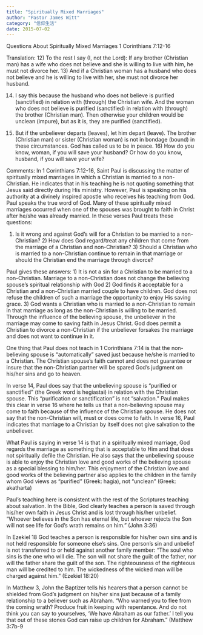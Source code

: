 ```yaml
---
title: "Spiritually Mixed Marriages"
author: "Pastor James Witt"
category: "信仰生活"
date: 2015-07-02
---
```


Questions About Spiritually Mixed Marriages 1 Corinthians 7:12-16

Translation: 12) To the rest I say (I, not the Lord): If any brother (Christian man) has a wife who does not believe and she is willing to live with him, he must not divorce her. 13) And if a Christian woman has a husband who does not believe and he is willing to live with her, she must not divorce her husband.

14) I say this because the husband who does not believe is purified (sanctified) in relation with (through) the Christian wife. And the woman who does not believe is purified (sanctified) in relation with (through) the brother (Christian man). Then otherwise your children would be unclean (impure), but as it is, they are purified (sanctified).

15) But if the unbeliever departs (leaves), let him depart (leave). The brother (Christian man) or sister (Christian woman) is not in bondage (bound) in these circumstances. God has called us to be in peace. 16) How do you know, woman, if you will save your husband? Or how do you know, husband, if you will save your wife?

Comments: In 1 Corinthians 7:12-16, Saint Paul is discussing the matter of spiritually mixed marriages in which a Christian is married to a non-Christian. He indicates that in his teaching he is not quoting something that Jesus said directly during His ministry. However, Paul is speaking on his authority at a divinely inspired apostle who receives his teaching from God. Paul speaks the true word of God. Many of these spiritually mixed marriages occurred when one of the spouses was brought to faith in Christ after he/she was already married. In these verses Paul treats these questions:

1) Is it wrong and against God’s will for a Christian to be married to a non-Christian? 2) How does God regard/treat any children that come from the marriage of a Christian and non-Christian? 3) Should a Christian who is married to a non-Christian continue to remain in that marriage or should the Christian end the marriage through divorce?

Paul gives these answers: 1) It is not a sin for a Christian to be married to a non-Christian. Marriage to a non-Christian does not change the believing spouse’s spiritual relationship with God
2) God finds it acceptable for a Christian and a non-Christian married couple to have children. God does not refuse the children of such a marriage the opportunity to enjoy His saving grace. 3) God wants a Christian who is married to a non-Christian to remain in that marriage as long as the non-Christian is willing to be married. Through the influence of the believing spouse, the unbeliever in the marriage may come to saving faith in Jesus Christ. God does permit a Christian to divorce a non-Christian if the unbeliever forsakes the marriage and does not want to continue in it.

One thing that Paul does not teach in 1 Corinthians 7:14 is that the non-believing spouse is “automatically” saved just because he/she is married to a Christian. The Christian spouse’s faith cannot and does not guarantee or insure that the non-Christian partner will be spared God’s judgment on his/her sins and go to heaven.

In verse 14, Paul does say that the unbelieving spouse is “purified or sanctified” (the Greek word is hegiastai) in relation with the Christian spouse. This “purification or sanctification” is not “salvation.” Paul makes this clear in verse 16 where he tells us that a non-believing spouse may come to faith because of the influence of the Christian spouse. He does not say that the non-Christian will, must or does come to faith. In verse 16, Paul indicates that marriage to a Christian by itself does not give salvation to the unbeliever.

What Paul is saying in verse 14 is that in a spiritually mixed marriage, God regards the marriage as something that is acceptable to Him and that does not spiritually defile the Christian. He also says that the unbelieving spouse is able to enjoy the Christian love and good works of the believing spouse as a special blessing to him/her. This enjoyment of the Christian love and good works of the believing partner also applies to the children in the family whom God views as “purified” (Greek: hagia), not “unclean” (Greek: akatharta)

Paul’s teaching here is consistent with the rest of the Scriptures teaching about salvation. In the Bible, God clearly teaches a person is saved through his/her own faith in Jesus Christ and is lost through his/her unbelief. “Whoever believes in the Son has eternal life, but whoever rejects the Son will not see life for God’s wrath remains on him.” (John 3:36)

In Ezekiel 18 God teaches a person is responsible for his/her own sins and is not held responsible for someone else’s sins. One person’s sin and unbelief is not transferred to or held against another family member: “The soul who sins is the one who will die. The son will not share the guilt of the father, nor will the father share the guilt of the son. The righteousness of the righteous man will be credited to him. The wickedness of the wicked man will be charged against him.” (Ezekiel 18:20)

In Matthew 3, John the Baptizer tells his hearers that a person cannot be shielded from God’s judgment on his/her sins just because of a family relationship to a believer such as Abraham. “Who warned you to flee from the coming wrath? Produce fruit in keeping with repentance. And do not think you can say to yourselves, ‘We have Abraham as our father.’ I tell you that out of these stones God can raise up children for Abraham.” (Matthew 3:7b-9